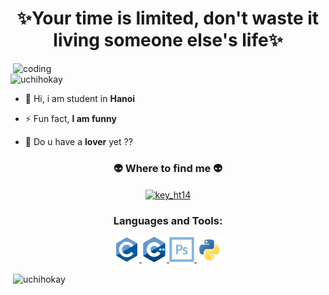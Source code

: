 
<h1 align="center">✨Your time is limited, don't waste it living someone else's life✨</h1>
<img align="right" alt="coding" width="500" src="https://i.pinimg.com/originals/ef/09/36/ef0936558e58d6bebf73fee2ae895fe3.gif">
<p align="left"> <img src="https://komarev.com/ghpvc/?username=uchihokay&label=Profile%20views&color=0e75b6&style=flat" alt="uchihokay" /> </p>

- 🐼 Hi, i am student in **Hanoi**

- ⚡ Fun fact, **I am funny**

- 👀 Do u have a **lover** yet ??

  
<h3 align="center">👽 Where to find me 👽</h3>
<p align="center">
<a href="https://instagram.com/key_ht14" target="blank"><img align="center" src="https://raw.githubusercontent.com/rahuldkjain/github-profile-readme-generator/master/src/images/icons/Social/instagram.svg" alt="key_ht14" height="40" width="40" /></a>
</p>

<h3 align="center">Languages and Tools:</h3>
<p align="center"> <a href="https://www.cprogramming.com/" target="_blank" rel="noreferrer"> <img src="https://raw.githubusercontent.com/devicons/devicon/master/icons/c/c-original.svg" alt="c" width="40" height="40"/> </a> <a href="https://www.w3schools.com/cpp/" target="_blank" rel="noreferrer"> <img src="https://raw.githubusercontent.com/devicons/devicon/master/icons/cplusplus/cplusplus-original.svg" alt="cplusplus" width="40" height="40"/> </a> <a href="https://www.photoshop.com/en" target="_blank" rel="noreferrer"> <img src="https://raw.githubusercontent.com/devicons/devicon/master/icons/photoshop/photoshop-line.svg" alt="photoshop" width="40" height="40"/> </a> <a href="https://www.python.org" target="_blank" rel="noreferrer"> <img src="https://raw.githubusercontent.com/devicons/devicon/master/icons/python/python-original.svg" alt="python" width="40" height="40"/> </a> </p>

<p>&nbsp;<img align="center" src="https://github-readme-stats.vercel.app/api?username=uchihokay&show_icons=true&locale=en" alt="uchihokay" /></p>
